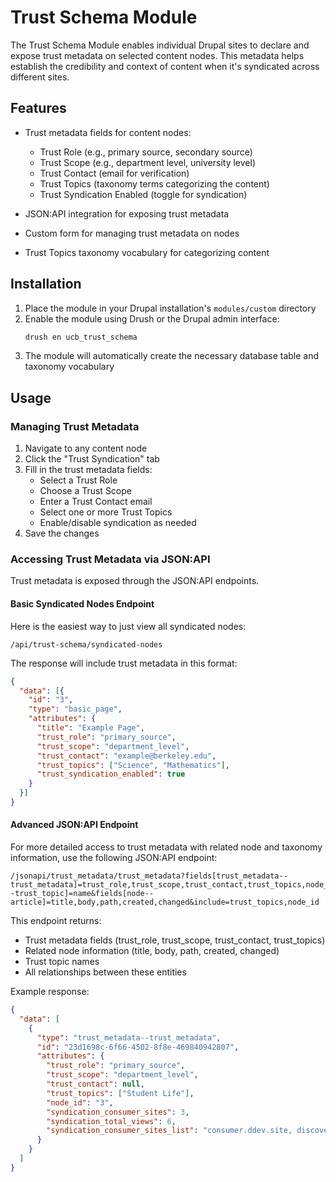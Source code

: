 # Trust Schema Module

The Trust Schema Module enables individual Drupal sites to declare and expose trust metadata on selected content nodes. This metadata helps establish the credibility and context of content when it's syndicated across different sites.

## Features

- Trust metadata fields for content nodes:
  - Trust Role (e.g., primary source, secondary source)
  - Trust Scope (e.g., department level, university level)
  - Trust Contact (email for verification)
  - Trust Topics (taxonomy terms categorizing the content)
  - Trust Syndication Enabled (toggle for syndication)

- JSON:API integration for exposing trust metadata
- Custom form for managing trust metadata on nodes
- Trust Topics taxonomy vocabulary for categorizing content

## Installation

1. Place the module in your Drupal installation's `modules/custom` directory
2. Enable the module using Drush or the Drupal admin interface:
   ```bash
   drush en ucb_trust_schema
   ```
3. The module will automatically create the necessary database table and taxonomy vocabulary

## Usage

### Managing Trust Metadata

1. Navigate to any content node
2. Click the "Trust Syndication" tab
3. Fill in the trust metadata fields:
   - Select a Trust Role
   - Choose a Trust Scope
   - Enter a Trust Contact email
   - Select one or more Trust Topics
   - Enable/disable syndication as needed
4. Save the changes

### Accessing Trust Metadata via JSON:API

Trust metadata is exposed through the JSON:API endpoints. 

#### Basic Syndicated Nodes Endpoint

Here is the easiest way to just view all syndicated nodes:

`/api/trust-schema/syndicated-nodes`

The response will include trust metadata in this format:
```json
{
  "data": [{
    "id": "3",
    "type": "basic_page",
    "attributes": {
      "title": "Example Page",
      "trust_role": "primary_source",
      "trust_scope": "department_level",
      "trust_contact": "example@berkeley.edu",
      "trust_topics": ["Science", "Mathematics"],
      "trust_syndication_enabled": true
    }
  }]
}
```

#### Advanced JSON:API Endpoint

For more detailed access to trust metadata with related node and taxonomy information, use the following JSON:API endpoint:

```
/jsonapi/trust_metadata/trust_metadata?fields[trust_metadata--trust_metadata]=trust_role,trust_scope,trust_contact,trust_topics,node_id,syndication_consumer_sites,syndication_total_views,syndication_consumer_sites_list&fields[taxonomy_term--trust_topic]=name&fields[node--article]=title,body,path,created,changed&include=trust_topics,node_id
```

This endpoint returns:
- Trust metadata fields (trust_role, trust_scope, trust_contact, trust_topics)
- Related node information (title, body, path, created, changed)
- Trust topic names
- All relationships between these entities

Example response:
```json
{
  "data": [
    {
      "type": "trust_metadata--trust_metadata",
      "id": "23d1698c-6f66-4502-8f8e-469840942807",
      "attributes": {
        "trust_role": "primary_source",
        "trust_scope": "department_level",
        "trust_contact": null,
        "trust_topics": ["Student Life"],
        "node_id": "3",
        "syndication_consumer_sites": 3,
        "syndication_total_views": 6,
        "syndication_consumer_sites_list": "consumer.ddev.site, discovery.ddev.site, secondcon.ddev.site"
      }
    }
  ]
}
```